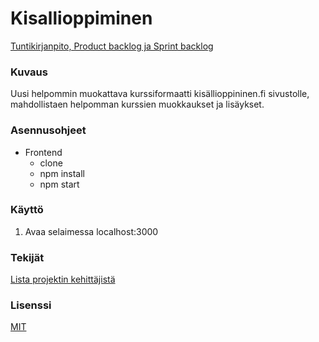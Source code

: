 # Kisallioppiminen

[Tuntikirjanpito, Product backlog ja  Sprint backlog ](https://docs.google.com/spreadsheets/d/1_8ASN3BEAGWbTs_mpO_DdZpZ-YnHNjBellJQFcMlAVs/edit#gid=660434779)

### Kuvaus
Uusi helpommin muokattava kurssiformaatti kisällioppininen.fi sivustolle, mahdollistaen helpomman kurssien muokkaukset ja lisäykset.

### Asennusohjeet
- Frontend
	- clone
	- npm install
	- npm start


### Käyttö
1. Avaa selaimessa localhost:3000


### Tekijät
[Lista projektin kehittäjistä](https://github.com/orgs/Matikkaprojekti/people)


### Lisenssi
[MIT](https://opensource.org/licenses/MIT)
